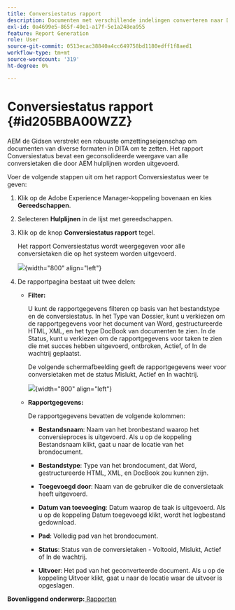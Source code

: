 ```yaml
---
title: Conversiestatus rapport
description: Documenten met verschillende indelingen converteren naar DITA in AEM hulplijnen. Leer hoe u filters toevoegt en een statusrapport voor conversie weergeeft.
exl-id: 0a4699e5-865f-40e1-a17f-5e1a248ea955
feature: Report Generation
role: User
source-git-commit: 0513ecac38840a4cc649758bd1180edff1f8aed1
workflow-type: tm+mt
source-wordcount: '319'
ht-degree: 0%

---
```


# Conversiestatus rapport {#id205BBA00WZZ}

AEM de Gidsen verstrekt een robuuste omzettingseigenschap om documenten van diverse formaten in DITA om te zetten. Het rapport Conversiestatus bevat een geconsolideerde weergave van alle conversietaken die door AEM hulplijnen worden uitgevoerd.

Voer de volgende stappen uit om het rapport Conversiestatus weer te geven:

1. Klik op de Adobe Experience Manager-koppeling bovenaan en kies **Gereedschappen**.

1. Selecteren **Hulplijnen** in de lijst met gereedschappen.

1. Klik op de knop **Conversiestatus rapport** tegel.

   Het rapport Conversiestatus wordt weergegeven voor alle conversietaken die op het systeem worden uitgevoerd.

   ![](images/conversion-status-report.png){width="800" align="left"}

1. De rapportpagina bestaat uit twee delen:

   - **Filter:**

     U kunt de rapportgegevens filteren op basis van het bestandstype en de conversiestatus. In het Type van Dossier, kunt u verkiezen om de rapportgegevens voor het document van Word, gestructureerde HTML, XML, en het type DocBook van documenten te zien. In de Status, kunt u verkiezen om de rapportgegevens voor taken te zien die met succes hebben uitgevoerd, ontbroken, Actief, of In de wachtrij geplaatst.

     De volgende schermafbeelding geeft de rapportgegevens weer voor conversietaken met de status Mislukt, Actief en In wachtrij.

     ![](images/conversion-report-failed-active-queued.png){width="800" align="left"}

   - **Rapportgegevens:**

     De rapportgegevens bevatten de volgende kolommen:

      - **Bestandsnaam**: Naam van het bronbestand waarop het conversieproces is uitgevoerd. Als u op de koppeling Bestandsnaam klikt, gaat u naar de locatie van het brondocument.

      - **Bestandstype**: Type van het brondocument, dat Word, gestructureerde HTML, XML, en DocBook zou kunnen zijn.

      - **Toegevoegd door**: Naam van de gebruiker die de conversietaak heeft uitgevoerd.

      - **Datum van toevoeging**: Datum waarop de taak is uitgevoerd. Als u op de koppeling Datum toegevoegd klikt, wordt het logbestand gedownload.

      - **Pad**: Volledig pad van het brondocument.

      - **Status**: Status van de conversietaken - Voltooid, Mislukt, Actief of In de wachtrij.

      - **Uitvoer**: Het pad van het geconverteerde document. Als u op de koppeling Uitvoer klikt, gaat u naar de locatie waar de uitvoer is opgeslagen.


**Bovenliggend onderwerp:**[ Rapporten](reports-intro.md)

